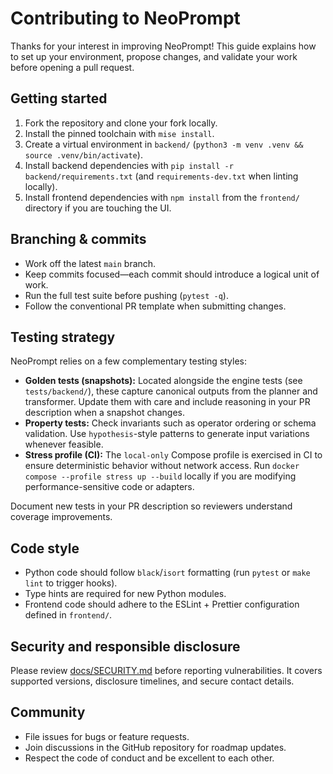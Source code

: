 # Contributing to NeoPrompt

Thanks for your interest in improving NeoPrompt! This guide explains how to set up your environment, propose changes, and validate your work before opening a pull request.

## Getting started

1. Fork the repository and clone your fork locally.
2. Install the pinned toolchain with `mise install`.
3. Create a virtual environment in `backend/` (`python3 -m venv .venv && source .venv/bin/activate`).
4. Install backend dependencies with `pip install -r backend/requirements.txt` (and `requirements-dev.txt` when linting locally).
5. Install frontend dependencies with `npm install` from the `frontend/` directory if you are touching the UI.

## Branching & commits

- Work off the latest `main` branch.
- Keep commits focused—each commit should introduce a logical unit of work.
- Run the full test suite before pushing (`pytest -q`).
- Follow the conventional PR template when submitting changes.

## Testing strategy

NeoPrompt relies on a few complementary testing styles:

- **Golden tests (snapshots):** Located alongside the engine tests (see `tests/backend/`), these capture canonical outputs from the planner and transformer. Update them with care and include reasoning in your PR description when a snapshot changes.
- **Property tests:** Check invariants such as operator ordering or schema validation. Use `hypothesis`-style patterns to generate input variations whenever feasible.
- **Stress profile (CI):** The `local-only` Compose profile is exercised in CI to ensure deterministic behavior without network access. Run `docker compose --profile stress up --build` locally if you are modifying performance-sensitive code or adapters.

Document new tests in your PR description so reviewers understand coverage improvements.

## Code style

- Python code should follow `black`/`isort` formatting (run `pytest` or `make lint` to trigger hooks).
- Type hints are required for new Python modules.
- Frontend code should adhere to the ESLint + Prettier configuration defined in `frontend/`.

## Security and responsible disclosure

Please review [docs/SECURITY.md](docs/SECURITY.md) before reporting vulnerabilities. It covers supported versions, disclosure timelines, and secure contact details.

## Community

- File issues for bugs or feature requests.
- Join discussions in the GitHub repository for roadmap updates.
- Respect the code of conduct and be excellent to each other.
